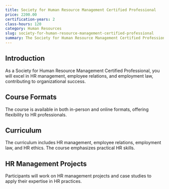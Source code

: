 ```yaml
---
title: Society for Human Resource Management Certified Professional
price: 2200.00
certification-years: 2
class-hours: 120
category: Human Resources
slug: society-for-human-resource-management-certified-professional
summary: The Society for Human Resource Management Certified Professional (SHRM-CP) certification is designed for HR professionals. This comprehensive course covers HR management, employee relations, and employment law. It equips candidates with the skills needed to excel in HR roles and contribute to organizational success.
---
```


## Introduction

As a Society for Human Resource Management Certified Professional, you will excel in HR management, employee relations, and employment law, contributing to organizational success.

## Course Formats

The course is available in both in-person and online formats, offering flexibility to HR professionals.

## Curriculum

The curriculum includes HR management, employee relations, employment law, and HR ethics. The course emphasizes practical HR skills.

## HR Management Projects

Participants will work on HR management projects and case studies to apply their expertise in HR practices.

